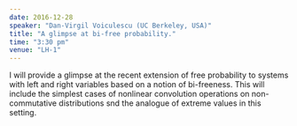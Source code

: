 ```yaml
---
date: 2016-12-28
speaker: "Dan-Virgil Voiculescu (UC Berkeley, USA)"
title: "A glimpse at bi-free probability."
time: "3:30 pm" 
venue: "LH-1"
---
```

I will provide a glimpse at the recent extension of free probability to systems
with left and right variables based on a notion of bi-freeness. This will include
the simplest cases of nonlinear convolution operations on non-commutative
distributions snd the analogue of extreme values in this setting.
